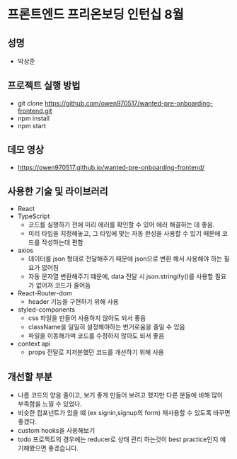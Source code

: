 # 프론트엔드 프리온보딩 인턴십 8월 

## 성명 
- 박상준

## 프로젝트 실행 방법 
- git clone https://github.com/owen970517/wanted-pre-onboarding-frontend.git
- npm install
- npm start

## 데모 영상 
- https://owen970517.github.io/wanted-pre-onboarding-frontend/

## 사용한 기술 및 라이브러리
- React
- TypeScript
    - 코드를 실행하기 전에 미리 에러를 확인할 수 있어 에러 해결하는 데 좋음.
    - 미리 타입을 지정해놓고, 그 타입에 맞는 자동 완성을 사용할 수 있기 때문에 코드를 작성하는데 편함
- axios
    - 데이터를 json 형태로 전달해주기 때문에 json으로 변환 해서 사용해야 하는 필요가 없어짐 
    - 자동 문자열 변환해주기 떄문에, data 전달 시 json.stringify()를 사용할 필요가 없어져 코드가 줄어듬 
- React-Router-dom
    - header 기능을 구현하기 위해 사용
- styled-components
    - css 파일을 만들어 사용하지 않아도 되서 좋음
    - className을 일일히 설정해야하는 번거로움을 줄일 수 있음 
    - 파일을 이동해가며 코드를 수정하지 않아도 되서 좋음 
- context api
    - props 전달로 지저분했던 코드를 개선하기 위해 사용


## 개선할 부분 

- 나름 코드의 양을 줄이고, 보기 좋게 만들어 보려고 했지만 다른 분들에 비해 많이 부족함을 느낄 수 있었다.
- 비슷한 컴포넌트가 있을 떄 (ex signin,signup의 form) 재사용할 수 있도록 바꾸면 좋겠다.
- custom hooks을 사용해보기
- todo 프로젝트의 경우에는 reducer로 상태 관리 하는것이 best practice인지 얘기해봤으면 좋겠습니다.




